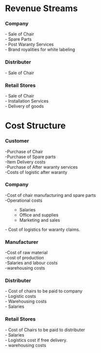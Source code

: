 <h1>Revenue Streams</h1>
<h3>Company</h3>
- Sale of Chair</br>
- Spare Parts</br>
- Post Waranty Services</br>
- Brand royalities for white labeling</br>
<h3>Distributer</h3>
- Sale of Chair</br>
<h3>Retail Stores</h3>
- Sale of Chair</br>
- Installation Services</br>
- Delivery of goods</br>
<h1>Cost Structure</h1>
<h3>Customer</h3>
-Purchase of Chair</br>
-Purchase of Spare parts</br>
-Item Delivery costs</br>
-Purchase of After waranty services</br>
-Costs of logistic after waranty</br>
<h3>Company</h3>
-Cost of chair manufacturing and spare parts</br>
-Operational costs</br>
<ul><ul>
<li>Salaries</li>
<li>Office and supplies</li>
<li>Marketing and sales</li>
</ul></ul>
- Cost of logistics for waranty claims.
<h3>Manufacturer</h3>
-Cost of raw material</br>
-cost of production</br>
-Salaries and labour costs</br>
-warehousing costs</br>
<h3>Distributer</h3>
- Cost of chairs to be paid to company</br>
- Logistic costs</br>
- Warehousing costs </br>
- Salaries</br>
<h3>Retail Stores</h3>
- Cost of Chairs to be paid to distributer</br>
- Salaries</br>
- Logistics cost if free delivery.</br>
- warehousing costs</br>
